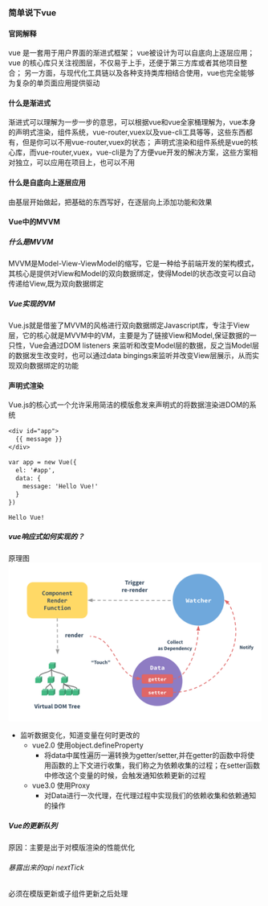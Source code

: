 ### 简单说下vue

#### 官网解释
vue 是一套用于用户界面的渐进式框架；
vue被设计为可以自底向上逐层应用；
vue 的核心库只关注视图层，不仅易于上手，还便于第三方库或者其他项目整合；
另一方面，与现代化工具链以及各种支持类库相结合使用，vue也完全能够为复杂的单页面应用提供驱动

#### 什么是渐进式
渐进式可以理解为一步一步的意思，可以根据vue和vue全家桶理解为，vue本身的声明式渲染，组件系统，vue-router,vuex以及vue-cli工具等等，这些东西都有，但是你可以不用vue-router,vuex的状态；
声明式渲染和组件系统是vue的核心库，而vue-router,vuex，vue-cli是为了方便vue开发的解决方案，这些方案相对独立，可以应用在项目上，也可以不用

#### 什么是自底向上逐层应用
由基层开始做起，把基础的东西写好，在逐层向上添加功能和效果

#### Vue中的MVVM
##### 什么是MVVM
MVVM是Model-View-ViewModel的缩写，它是一种给予前端开发的架构模式，其核心是提供对View和Model的双向数据绑定，使得Model的状态改变可以自动传递给View,既为双向数据绑定
##### Vue实现的VM
Vue.js就是借鉴了MVVM的风格进行双向数据绑定Javascript库，专注于View层，它的核心就是MVVM中的VM，主要是为了链接View和Model,保证数据的一只性，Vue会通过DOM listeners 来监听和改变Model层的数据，反之当Model层的数据发生改变时，也可以通过data bingings来监听并改变View层展示，从而实现双向数据绑定的功能

#### 声明式渲染
Vue.js的核心式一个允许采用简洁的模版愈发来声明式的将数据渲染进DOM的系统
```````
<div id="app">
  {{ message }}
</div>
```````
```````
var app = new Vue({
  el: '#app',
  data: {
    message: 'Hello Vue!'
  }
})
```````
```````
Hello Vue!
```````
##### vue响应式如何实现的？
原理图   
![code](../images/vue-data.png)
- 监听数据变化，知道变量在何时更改的
  - vue2.0 使用object.defineProperty
    - 将data中属性遍历一遍转换为getter/setter,并在getter的函数中将使用函数的上下文进行收集，我们称之为依赖收集的过程；在setter函数中修改这个变量的时候，会触发通知依赖更新的过程
  - vue3.0 使用Proxy
    - 对Data进行一次代理，在代理过程中实现我们的依赖收集和依赖通知的操作

##### Vue的更新队列
原因：主要是出于对模版渲染的性能优化
###### 暴露出来的api nextTick
必须在模版更新或子组件更新之后处理